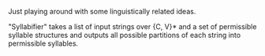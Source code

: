 Just playing around with some linguistically related ideas.

"Syllabifier" takes a list of input strings over {C, V}\* and a set of
permissible syllable structures and outputs all possible partitions of each
string into permissible syllables.
